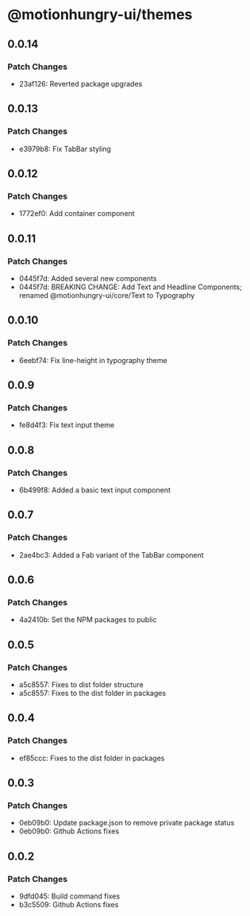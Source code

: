 # @motionhungry-ui/themes

## 0.0.14

### Patch Changes

- 23af126: Reverted package upgrades

## 0.0.13

### Patch Changes

- e3979b8: Fix TabBar styling

## 0.0.12

### Patch Changes

- 1772ef0: Add container component

## 0.0.11

### Patch Changes

- 0445f7d: Added several new components
- 0445f7d: BREAKING CHANGE: Add Text and Headline Components; renamed @motionhungry-ui/core/Text to Typography

## 0.0.10

### Patch Changes

- 6eebf74: Fix line-height in typography theme

## 0.0.9

### Patch Changes

- fe8d4f3: Fix text input theme

## 0.0.8

### Patch Changes

- 6b499f8: Added a basic text input component

## 0.0.7

### Patch Changes

- 2ae4bc3: Added a Fab variant of the TabBar component

## 0.0.6

### Patch Changes

- 4a2410b: Set the NPM packages to public

## 0.0.5

### Patch Changes

- a5c8557: Fixes to dist folder structure
- a5c8557: Fixes to the dist folder in packages

## 0.0.4

### Patch Changes

- ef85ccc: Fixes to the dist folder in packages

## 0.0.3

### Patch Changes

- 0eb09b0: Update package.json to remove private package status
- 0eb09b0: Github Actions fixes

## 0.0.2

### Patch Changes

- 9dfd045: Build command fixes
- b3c5509: Github Actions fixes
